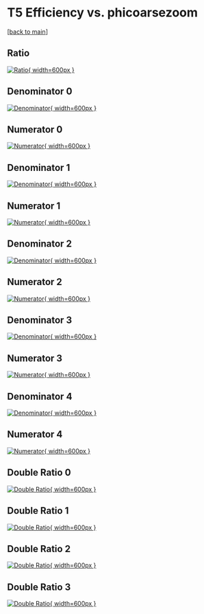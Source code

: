 # T5 Efficiency vs. phicoarsezoom

[[back to main](./)]



## Ratio

[![Ratio](../mtv/var/T5_base_11_1_eff_phicoarsezoom.png){ width=600px }](../mtv/var/T5_base_11_1_eff_phicoarsezoom.pdf)

## Denominator 0

[![Denominator](../mtv/den/T5_base_11_1_eff_phicoarsezoom_den0.png){ width=600px }](../mtv/den/T5_base_11_1_eff_phicoarsezoom_den0.pdf)

## Numerator 0

[![Numerator](../mtv/num/T5_base_11_1_eff_phicoarsezoom_num0.png){ width=600px }](../mtv/num/T5_base_11_1_eff_phicoarsezoom_num0.pdf)

## Denominator 1

[![Denominator](../mtv/den/T5_base_11_1_eff_phicoarsezoom_den1.png){ width=600px }](../mtv/den/T5_base_11_1_eff_phicoarsezoom_den1.pdf)

## Numerator 1

[![Numerator](../mtv/num/T5_base_11_1_eff_phicoarsezoom_num1.png){ width=600px }](../mtv/num/T5_base_11_1_eff_phicoarsezoom_num1.pdf)

## Denominator 2

[![Denominator](../mtv/den/T5_base_11_1_eff_phicoarsezoom_den2.png){ width=600px }](../mtv/den/T5_base_11_1_eff_phicoarsezoom_den2.pdf)

## Numerator 2

[![Numerator](../mtv/num/T5_base_11_1_eff_phicoarsezoom_num2.png){ width=600px }](../mtv/num/T5_base_11_1_eff_phicoarsezoom_num2.pdf)

## Denominator 3

[![Denominator](../mtv/den/T5_base_11_1_eff_phicoarsezoom_den3.png){ width=600px }](../mtv/den/T5_base_11_1_eff_phicoarsezoom_den3.pdf)

## Numerator 3

[![Numerator](../mtv/num/T5_base_11_1_eff_phicoarsezoom_num3.png){ width=600px }](../mtv/num/T5_base_11_1_eff_phicoarsezoom_num3.pdf)

## Denominator 4

[![Denominator](../mtv/den/T5_base_11_1_eff_phicoarsezoom_den4.png){ width=600px }](../mtv/den/T5_base_11_1_eff_phicoarsezoom_den4.pdf)

## Numerator 4

[![Numerator](../mtv/num/T5_base_11_1_eff_phicoarsezoom_num4.png){ width=600px }](../mtv/num/T5_base_11_1_eff_phicoarsezoom_num4.pdf)

## Double Ratio 0

[![Double Ratio](../mtv/ratio/T5_base_11_1_eff_phicoarsezoom_ratio0.png){ width=600px }](../mtv/ratio/T5_base_11_1_eff_phicoarsezoom_ratio0.pdf)

## Double Ratio 1

[![Double Ratio](../mtv/ratio/T5_base_11_1_eff_phicoarsezoom_ratio1.png){ width=600px }](../mtv/ratio/T5_base_11_1_eff_phicoarsezoom_ratio1.pdf)

## Double Ratio 2

[![Double Ratio](../mtv/ratio/T5_base_11_1_eff_phicoarsezoom_ratio2.png){ width=600px }](../mtv/ratio/T5_base_11_1_eff_phicoarsezoom_ratio2.pdf)

## Double Ratio 3

[![Double Ratio](../mtv/ratio/T5_base_11_1_eff_phicoarsezoom_ratio3.png){ width=600px }](../mtv/ratio/T5_base_11_1_eff_phicoarsezoom_ratio3.pdf)

